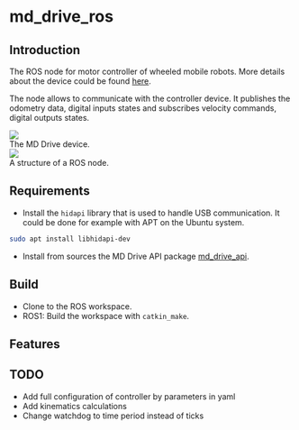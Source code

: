 # md_drive_ros

## Introduction

The ROS node for motor controller of wheeled mobile robots.
More details about the device could be found [here](https://mdrwiega.com/dc-motors-controller-for-mobile-platforms-with-ros-support/).

The node allows to communicate with the controller device.
It publishes the odometry data, digital inputs states and subscribes velocity commands, digital outputs states.

<img src="http://mdrwiega.com/wp_mdrwiega/wp-content/uploads/2016/05/controller1_400.png">
<br>
The MD Drive device.
<br>

<img src="http://mdrwiega.com/wp_mdrwiega/wp-content/uploads/2016/05/drive_controller_node-2.png">
<br>A structure of a ROS node.

## Requirements

- Install the `hidapi` library that is used to handle USB communication.
It could be done for example with APT on the Ubuntu system.
```bash
sudo apt install libhidapi-dev
```

- Install from sources the MD Drive API package [md_drive_api](https://github.com/mdrwiega/md_drive_api).

## Build

- Clone to the ROS workspace.
- ROS1: Build the workspace with `catkin_make`.

## Features

## TODO

- Add full configuration of controller by parameters in yaml
- Add kinematics calculations
- Change watchdog to time period instead of ticks